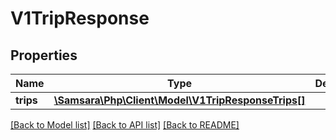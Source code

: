 # V1TripResponse

## Properties
Name | Type | Description | Notes
------------ | ------------- | ------------- | -------------
**trips** | [**\Samsara\Php\Client\Model\V1TripResponseTrips[]**](V1TripResponseTrips.md) |  | [optional] 

[[Back to Model list]](../../README.md#documentation-for-models) [[Back to API list]](../../README.md#documentation-for-api-endpoints) [[Back to README]](../../README.md)

